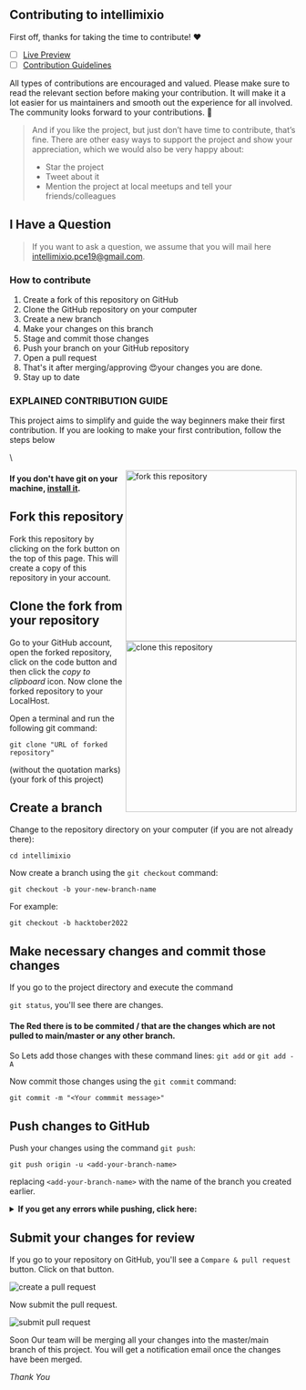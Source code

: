## Contributing to intellimixio

First off, thanks for taking the time to contribute! ❤️

- [ ] [Live Preview](https://intellimixio.in/)
- [ ] [Contribution Guidelines](https://training.galaxyproject.org/training-material/topics/contributing/tutorials/github-command-line-contribution/tutorial.html)

All types of contributions are encouraged and valued. Please make sure to read the relevant section before making your contribution. It will make it a lot easier for us maintainers and smooth out the experience for all involved. The community looks forward to your contributions. 🎉

> And if you like the project, but just don’t have time to contribute, that’s fine. There are other easy ways to support the project and show your appreciation, which we would also be very happy about:
>
> - Star the project
> - Tweet about it
> - Mention the project at local meetups and tell your friends/colleagues

## I Have a Question  
  
> If you want to ask a question, we assume that you will mail here  [intellimixio.pce19@gmail.com](mailto:intellimixio.pce19@gmail.com).

### How to contribute

 1. Create a fork of this repository on GitHub
 2. Clone the GitHub repository on your computer
 3. Create a new branch
 4. Make your changes on this branch
 5. Stage and commit those changes
 6. Push your branch on your GitHub repository
 7. Open a pull request
 8. That's it after merging/approving 😍your changes you are done.
 9. Stay up to date

### EXPLAINED CONTRIBUTION GUIDE

This project aims to simplify and guide the way beginners make their first contribution. If you are looking to make your first contribution, follow the steps below

\


<img align="right" width="300" src="https://user-images.githubusercontent.com/79048275/193631517-6264abc8-9c63-460e-8325-9987f1ad3cfc.jpg" alt="fork this repository" />

#### If you don't have git on your machine, [install it](https://help.github.com/articles/set-up-git/).

## Fork this repository

Fork this repository by clicking on the fork button on the top of this page.
This will create a copy of this repository in your account.

## Clone the fork from your repository

<img align="right" width="300" src="https://user-images.githubusercontent.com/79048275/193632205-b048edea-5b43-41e0-bb41-6d56dc325bef.jpg" alt="clone this repository" />

Go to your GitHub account, open the forked repository, click on the code button and then click the _copy to clipboard_ icon.
Now clone the forked repository to your LocalHost.

Open a terminal and run the following git command:

```
git clone "URL of forked repository"
```

(without the quotation marks)
(your fork of this project)


## Create a branch

Change to the repository directory on your computer (if you are not already there):

```
cd intellimixio
```

Now create a branch using the `git checkout` command:

```
git checkout -b your-new-branch-name
```

For example:

```
git checkout -b hacktober2022
```

## Make necessary changes and commit those changes

If you go to the project directory and execute the command 

`git status`, 
you'll see there are changes.

#### The Red there is to be commited / that are the changes which are not pulled to main/master or any other branch.

So Lets add those changes with these command lines:
`git add` 
or 
`git add -A`

Now commit those changes using the `git commit` command:

```
git commit -m "<Your commmit message>"
```
## Push changes to GitHub

Push your changes using the command `git push`:

```
git push origin -u <add-your-branch-name>
```

replacing `<add-your-branch-name>` with the name of the branch you created earlier.

<details>
<summary> <strong>If you get any errors while pushing, click here:</strong> </summary>

- ### Authentication Error
     <pre>remote: Support for password authentication was removed on August 13, 2021. Please use a personal access token instead.
  remote: Please see https://github.blog/2020-12-15-token-authentication-requirements-for-git-operations/ for more information.
  fatal: Authentication failed for 'https://github.com/<your-username>/first-contributions.git/'</pre>
  Go to [GitHub's tutorial](https://docs.github.com/en/authentication/connecting-to-github-with-ssh/adding-a-new-ssh-key-to-your-github-account) on generating and configuring an SSH key to your account.

</details>

## Submit your changes for review

If you go to your repository on GitHub, you'll see a `Compare & pull request` button. Click on that button.

<img align="right;" src="https://user-images.githubusercontent.com/79048275/193634497-6efe62ab-c929-4cd1-9bd8-19baf235b95f.png" alt="create a pull request" />

Now submit the pull request.

<img align="right;" src="https://user-images.githubusercontent.com/79048275/193635119-06dd2024-5c3f-4977-9576-3e76f87e268f.png" alt="submit pull request" />

Soon Our team will be merging all your changes into the master/main branch of this project. You will get a notification email once the changes have been merged.


*Thank You*
